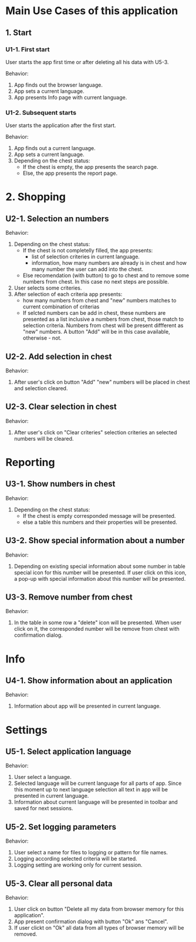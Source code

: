 # Main Use Cases of this application

## 1. Start
### U1-1. First start
User starts the app first time or after deleting all his data with U5-3. 

Behavior: 
1. App finds out the browser language.
2. App sets a current language.
3. App presents Info page with current language. 

### U1-2. Subsequent starts
User starts the application after the first start.

Behavior:
1. App finds out a current language.
2. App sets a current language.
3. Depending on the chest status:
   - If the chest is empty, the app presents the search page.
   - Else, the app presents the report page.

# 2. Shopping
## U2-1. Selection an numbers
Behavior:
1. Depending on the chest status:
   - If the chest is not completelly filled, the app presents:
     - list of selection criteries in current language. 
     - information, how many numbers are already is in chest and how many number the user can add into the chest.
    - Else recomendation (with button)  to go to chest and to remove some numbers from chest. In this case no next steps are possible. 
2. User selects some criteries.
3. After selection of each criteria app presents:
    - how many numbers from chest and "new" numbers matches to current combination of criterias
    - If selcted numbers can be add in chest, these numbers are presented as a list inclusive a numbers from chest, those match to selection criteria. Numbers from chest will be present diffferent as "new" numbers. A button "Add" will be in this case available, otherwise - not. 
## U2-2. Add selection in chest
Behavior:
1. After user's click on button "Add" "new" numbers will be placed in chest and selection cleared.

## U2-3. Clear selection in chest
Behavior:
1. After user's click on "Clear criteries" selection criteries an selected numbers will be cleared. 

# Reporting
## U3-1. Show numbers in chest
Behavior:
1. Depending on the chest status:
   - If the chest is empty corresponded message will be presented.
   - else a table this numbers and their properties will be presented. 

## U3-2. Show special information about a number
Behavior:
1. Depending on existing special information about some number in table special icon for this number will be presented. If user click on this icon, a pop-up with special information about this number will be presented. 

## U3-3. Remove number from chest
Behavior:
1. In the table in some row a "delete" icon will be presented. When user click on it, the corresponded number will be remove from chest with confirmation dialog.  

# Info

## U4-1. Show information about an application
Behavior:
1. Information about app will be presented in current language. 

# Settings

## U5-1. Select application language
Behavior:
1. User select a language. 
2. Selected language will be current language for all parts of app. Since this moment up to next language selection all text in app will be presented in current language. 
3. Information about current language will be presented in toolbar and saved for next sessions. 

## U5-2. Set logging parameters
Behavior:
1. User select a name for files to logging or pattern for file names. 
2. Logging according selected criteria will be started. 
3. Logging setting are working only for current session. 

## U5-3. Clear all personal data
Behavior:
1. User click on button "Delete all my data from browser memory for this application".
2. App present confirmation dialog with button "Ok" ans "Cancel".
3. If user clickt on "Ok" all data from all types of browser memory will be removed. 

